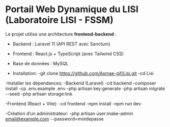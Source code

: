 # Portail Web Dynamique du LISI (Laboratoire LISI - FSSM)
Le projet utilise une architecture **frontend-backend** :
- Backend : Laravel 11 (API REST avec Sanctum)
- Frontend : React.js + TypeScript (avec Tailwind CSS)
- Base de données : MySQL

- Installation:
-git clone https://github.com/Asmae-gif/Lisi.git
-cd Lisi

-Installer les dépendances:
-Backend (Laravel)
-cd backend
-composer install
-cp .env.example .env
-php artisan key:generate
-php artisan migrate --seed
-php artisan storage:link

-Frontend (React + Vite): 
-cd frontend
-npm install
-npm run dev


-Création d’un administrateur:
-php artisan user:make-admin email@example.com --password=motdepasse
